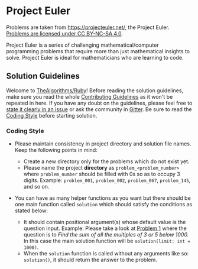 # Project Euler

Problems are taken from https://projecteuler.net/, the Project Euler. [Problems are licensed under CC BY-NC-SA 4.0](https://projecteuler.net/copyright).

Project Euler is a series of challenging mathematical/computer programming problems that require more than just mathematical
insights to solve. Project Euler is ideal for mathematicians who are learning to code.

## Solution Guidelines

Welcome to [TheAlgorithms/Ruby](https://github.com/TheAlgorithms/Ruby)! Before reading the solution guidelines, make sure you read the whole [Contributing Guidelines](https://github.com/TheAlgorithms/Ruby/blob/master/CONTRIBUTING.md) as it won't be repeated in here. If you have any doubt on the guidelines, please feel free to [state it clearly in an issue](https://github.com/TheAlgorithms/Ruby/issues/new) or ask the community in [Gitter](https://gitter.im/TheAlgorithms). Be sure to read the [Coding Style](https://github.com/TheAlgorithms/Ruby/blob/master/project_euler/README.md#coding-style) before starting solution.

### Coding Style

* Please maintain consistency in project directory and solution file names. Keep the following points in mind:
  * Create a new directory only for the problems which do not exist yet.
  * Please name the project **directory** as `problem_<problem_number>` where `problem_number` should be filled with 0s so as to occupy 3 digits. Example: `problem_001`, `problem_002`, `problem_067`, `problem_145`, and so on.

* You can have as many helper functions as you want but there should be one main function called `solution` which should satisfy the conditions as stated below:
  * It should contain positional argument(s) whose default value is the question input. Example: Please take a look at [Problem 1](https://projecteuler.net/problem=1) where the question is to *Find the sum of all the multiples of 3 or 5 below 1000.* In this case the main solution function will be `solution(limit: int = 1000)`.
  * When the `solution` function is called without any arguments like so: `solution()`, it should return the answer to the problem.
